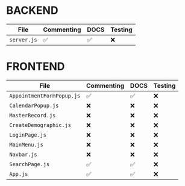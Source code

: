 

# BACKEND

| File         | Commenting | DOCS  | Testing | 
| ------------ | ------     | ------| ------- | 
| `server.js`  | ✅         | ✅    |  ❌      | 

# FRONTEND

| File                      | Commenting | DOCS  | Testing | 
| ------------------------- | ---------- | ----- | ------- | 
| `AppointmentFormPopup.js` | ✅         | ✅     |  ❌     |
| `CalendarPopup.js`        | ❌         | ❌     |  ❌     |
| `MasterRecord.js`         | ❌         | ❌     |  ❌     |
| `CreateDemographic.js`    | ❌         | ❌     |  ❌     |
| `LoginPage.js`            | ❌         | ❌     |  ❌     |
| `MainMenu.js`             | ❌         | ❌     |  ❌     |
| `Navbar.js`               | ❌         | ❌     |  ❌     |
| `SearchPage.js`           | ✅         | ✅     |  ❌     |
| `App.js`                  | ✅         | ✅     |  ❌     |